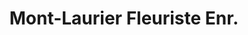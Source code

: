 ---
title: "Mont-Laurier Fleuriste Enr."
url: /mont-laurier/mont-laurier-fleuriste-enr/
shop: Blumen
---